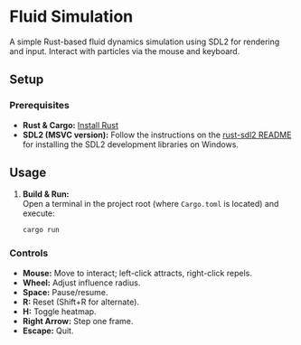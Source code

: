 # Fluid Simulation

A simple Rust-based fluid dynamics simulation using SDL2 for rendering and input. Interact with particles via the mouse and keyboard.

## Setup

### Prerequisites

- **Rust & Cargo:** [Install Rust](https://www.rust-lang.org/tools/install)
- **SDL2 (MSVC version):** Follow the instructions on the [rust-sdl2 README](https://github.com/Rust-SDL2/rust-sdl2#sdl20-development-libraries) for installing the SDL2 development libraries on Windows.

## Usage

1. **Build & Run:**  
   Open a terminal in the project root (where `Cargo.toml` is located) and execute:
   ```bash
   cargo run
   ```

### Controls

- **Mouse:** Move to interact; left-click attracts, right-click repels.
- **Wheel:** Adjust influence radius.
- **Space:** Pause/resume.
- **R:** Reset (Shift+R for alternate).
- **H:** Toggle heatmap.
- **Right Arrow:** Step one frame.
- **Escape:** Quit.
